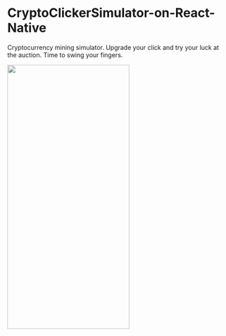 # CryptoClickerSimulator-on-React-Native
Cryptocurrency mining simulator. Upgrade your click and try your luck at the auction. Time to swing your fingers.

<img width="277" height="600" src="https://i.imgflip.com/6a1m95.gif">
